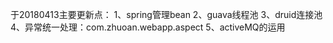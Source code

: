 于20180413主要更新点：
1、spring管理bean
2、guava线程池
3、druid连接池
4、异常统一处理：com.zhuoan.webapp.aspect
5、activeMQ的运用